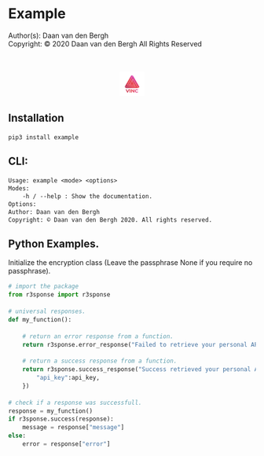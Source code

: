 # Example
Author(s):  Daan van den Bergh<br>
Copyright:  © 2020 Daan van den Bergh All Rights Reserved<br>
<br>
<br>
<p align="center">
  <img src="https://raw.githubusercontent.com/vandenberghinc/public-storage/master/vandenberghinc/icon/icon.png" alt="Bergh-Encryption" width="50"/>
</p>

## Installation
	pip3 install example

## CLI:
	Usage: example <mode> <options> 
	Modes:
	    -h / --help : Show the documentation.
	Options:
	Author: Daan van den Bergh 
	Copyright: © Daan van den Bergh 2020. All rights reserved.

## Python Examples.

Initialize the encryption class (Leave the passphrase None if you require no passphrase).
```python
# import the package
from r3sponse import r3sponse

# universal responses.
def my_function():

	# return an error response from a function.
	return r3sponse.error_response("Failed to retrieve your personal API key")

	# return a success response from a function.
	return r3sponse.success_response("Success retrieved your personal API key", {
		"api_key":api_key,
	})

# check if a response was successfull.
response = my_function()
if r3sponse.success(response):
	message = response["message"]
else:
	error = response["error"]
```


